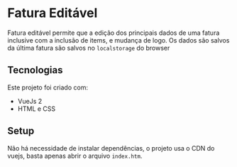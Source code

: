 # Fatura Editável

Fatura editável permite que a edição dos principais dados de uma fatura inclusive com a inclusão de items, e mudança de logo. Os dados são salvos da última fatura são salvos no `localstorage` do browser

## Tecnologias

Este projeto foi criado com:

- VueJs 2
- HTML e CSS

## Setup

Não há necessidade de instalar dependências, o projeto usa o CDN do vuejs, basta apenas abrir o arquivo `index.htm`.
